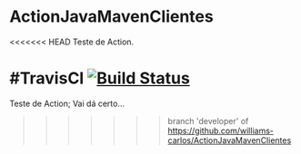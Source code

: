 # ActionJavaMavenClientes
<<<<<<< HEAD
Teste de Action.

#TravisCI
[![Build Status](https://travis-ci.com/williams-carlos/ActionJavaMavenClientes.svg?branch=master)](https://travis-ci.com/williams-carlos/ActionJavaMavenClientes)
=======
Teste de Action;
Vai dá certo...
>>>>>>> branch 'developer' of https://github.com/williams-carlos/ActionJavaMavenClientes
